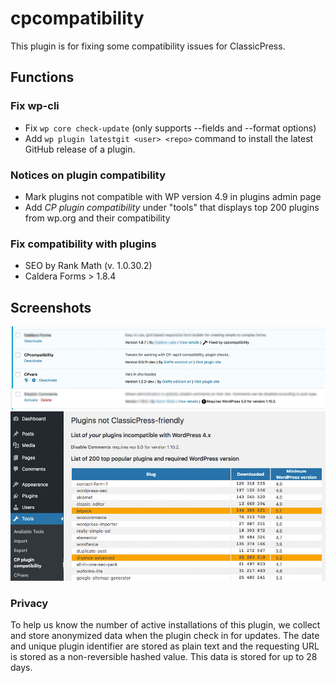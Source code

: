 # cpcompatibility
This plugin is for fixing some compatibility issues for ClassicPress.

## Functions

### Fix wp-cli 
* Fix `wp core check-update` (only supports --fields and --format options)
* Add `wp plugin latestgit <user> <repo>` command to install the latest GitHub release of a plugin.

### Notices on plugin compatibility
* Mark plugins not compatible with WP version 4.9 in plugins admin page
* Add *CP plugin compatibility* under "tools" that displays top 200 plugins from wp.org and their compatibility

### Fix compatibility with plugins
* SEO by Rank Math (v. 1.0.30.2)
* Caldera Forms > 1.8.4

## Screenshots
![plugin page](images/screenshot-1.jpg)
![pupolar page](images/screenshot-2.jpg)

### Privacy
To help us know the number of active installations of this plugin, we collect and store anonymized data when the plugin check in for updates. The date and unique plugin identifier are stored as plain text and the requesting URL is stored as a non-reversible hashed value. This data is stored for up to 28 days.
